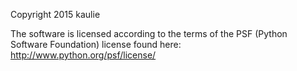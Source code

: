 Copyright 2015 kaulie 

The software is licensed according to the terms of the PSF (Python Software Foundation) license found here: http://www.python.org/psf/license/